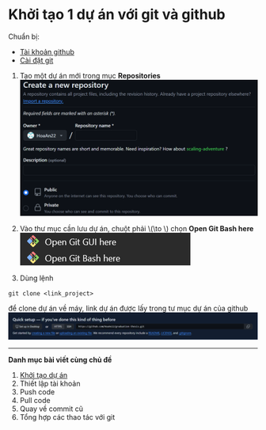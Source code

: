 # Khởi tạo 1 dự án với git và github

Chuẩn bị:

* [Tài khoản github](https://github.com/)
* [Cài đặt git](https://git-scm.com/downloads)

1. Tạo một dự án mới trong mục **Repositories**
![Tạo dự án](assets/images/git/git-1.png)

2. Vào thư mục cần lưu dự án, chuột phải \\(\to \\) chọn **Open Git Bash here**
![Vào git bash](assets/images/git/git-2.png)

3. Dùng lệnh

``` {.sourceCode .bash}
git clone <link_project>
```

để clone dự án về máy, link dự án được lấy trong tư mục dự án của github
![Vào git bash](assets/images/git/git-3.png)

---

**Danh mục bài viết cùng chủ đề**
1. [Khởi tạo dự án](assets/posts/git-github-githubio/1-khoi-tao-du-an.md)
2. Thiết lập tài khoản
3. Push code
4. Pull code
5. Quay về commit cũ
6. Tổng hợp các thao tác với git
